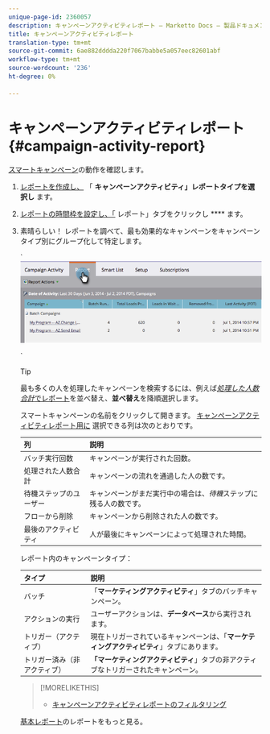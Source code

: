 ```yaml
---
unique-page-id: 2360057
description: キャンペーンアクティビティレポート — Marketto Docs — 製品ドキュメント
title: キャンペーンアクティビティレポート
translation-type: tm+mt
source-git-commit: 6ae882dddda220f7067babbe5a057eec82601abf
workflow-type: tm+mt
source-wordcount: '236'
ht-degree: 0%

---
```



# キャンペーンアクティビティレポート{#campaign-activity-report}

[スマートキャンペーン](https://docs.marketo.com/display/docs/smart+campaigns)の動作を確認します。

1. [レポートを作成し、](../../../../product-docs/reporting/basic-reporting/creating-reports/create-a-report-in-a-program.md) 「 **キャンペーンアクティビティ」レポートタイプを選択し** [](report-type-overview.md)ます。
1. [レポートの時間枠を設定し、「](../../../../product-docs/reporting/basic-reporting/editing-reports/change-a-report-time-frame.md) レポート」タブをクリックし **** ます。
1. 素晴らしい！ レポートを調べて、最も効果的なキャンペーンをキャンペーンタイプ別にグループ化して特定します。

   ` ![](assets/image2014-9-16-16-3a8-3a45.png)

   `

   >[!TIP]
   >
   >最も多くの人を処理したキャンペーンを検索するには、例えば[*処理した人数合計*&#x200B;でレポート](../../../../product-docs/reporting/basic-reporting/editing-reports/sort-report-on-columns.md)を並べ替え、**並べ替え**&#x200B;を降順選択します。

   スマートキャンペーンの名前をクリックして開きます。  [キャンペーンアクティビティレポート用に](../../../../product-docs/reporting/basic-reporting/editing-reports/select-report-columns.md) 選択できる列は次のとおりです。

   | 列 | 説明 |
   |---|---|
   | バッチ実行回数 | キャンペーンが実行された回数。 |
   | 処理された人数合計 | キャンペーンの流れを通過した人の数です。 |
   | 待機ステップのユーザー | キャンペーンがまだ実行中の場合は、*待機*&#x200B;ステップに残る人の数です。 |
   | フローから削除 | キャンペーンから削除された人の数です。 |
   | 最後のアクティビティ | 人が最後にキャンペーンによって処理された時間。 |

   レポート内のキャンペーンタイプ：

   | タイプ | 説明 |
   |---|---|
   | バッチ | 「**マーケティングアクティビティ**」タブのバッチキャンペーン。 |
   | アクションの実行 | ユーザーアクションは、**データベース**&#x200B;から実行されます。 |
   | トリガー（アクティブ） | 現在トリガーされているキャンペーンは、「**マーケティングアクティビティ**」タブにあります。 |
   | トリガー済み（非アクティブ） | **「マーケティングアクティビティ**」タブの非アクティブなトリガーされたキャンペーン。 |

   >[!MORELIKETHIS]
   >
   >
   >    
   >    
   >    * [キャンペーンアクティビティレポートのフィルタリング](../../../../product-docs/reporting/basic-reporting/report-activity/filter-a-campaign-activity-report.md)


   [基本レポート](https://docs.marketo.com/display/docs/basic+reporting)のレポートをもっと見る。

